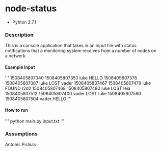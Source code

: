 # node-status

- Pyhton 2.7.1

### Description
This is a console application that takes in an input file with status notifications that a monitoring system receives from a number of nodes on a network.

#### Example Input
'''
 1508405807340 1508405807350 luke HELLO
 1508405807378 1508405807387 luke LOST vader
 1508405807467 1508405807479 luke FOUND r2d2
 1508405807468 1508405807480 luke LOST leia
 1508405807512 1508405807400 vader LOST luke
 1508405807560 1508405807504 vader HELLO
'''

#### How to run
'''
python main.py input.txt
'''

### Assumptions











Antonis Pishias
